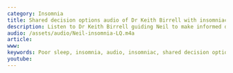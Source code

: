 ```yaml
---
category: Insomnia
title: Shared decision options audio of Dr Keith Birrell with insomniac Neil
description: Listen to Dr Keith Birrell guiding Neil to make informed decisions to improve his sleep.
audio: /assets/audio/Neil-insomnia-LQ.m4a
article: 
www: 
keywords: Poor sleep, insomnia, audio, insomniac, shared decision options, sleep, informed decision, sleep hygiene, sleep restriction, insomnia questionnaire, epworth score, sleeping tablets, amitriptyline, melatonin, anxiety, stress, depression, pain, CBTi, cognitive behavioural therapy for insomnia, sleepio app
youtube:
--- 
```

